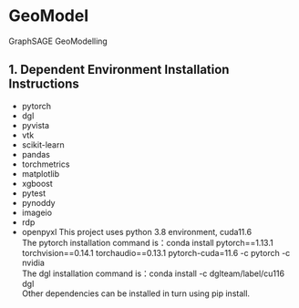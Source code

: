 # GeoModel
GraphSAGE  GeoModelling
## 1. Dependent Environment Installation Instructions
* pytorch
* dgl
* pyvista
* vtk
* scikit-learn
* pandas
* torchmetrics
* matplotlib
* xgboost
* pytest
* pynoddy
* imageio
* rdp
* openpyxl
This project uses python 3.8 environment, cuda11.6  <br>
The pytorch installation command is：conda install pytorch==1.13.1 torchvision==0.14.1 torchaudio==0.13.1 pytorch-cuda=11.6 -c pytorch -c nvidia   <br>
The dgl installation command is：conda install -c dglteam/label/cu116 dgl  <br>
Other dependencies can be installed in turn using pip install. <br>
